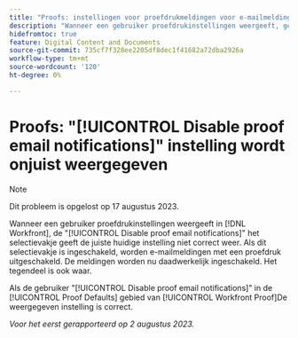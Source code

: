 ```yaml
---
title: "Proofs: instellingen voor proefdrukmeldingen voor e-mailmeldingen worden onjuist weergegeven"
description: "Wanneer een gebruiker proefdrukinstellingen weergeeft, geeft het selectievakje E-mailproefdrukmeldingen uitschakelen de huidige instelling niet correct weer. Als dit selectievakje is ingeschakeld, worden e-mailmeldingen met een proefdruk uitgeschakeld. De meldingen worden nu daadwerkelijk ingeschakeld. Het tegenovergestelde is ook waar."
hidefromtoc: true
feature: Digital Content and Documents
source-git-commit: 735cf7f328ee2205df8dec1f41682a72dba2926a
workflow-type: tm+mt
source-wordcount: '120'
ht-degree: 0%

---
```



# Proofs: &quot;[!UICONTROL Disable proof email notifications]&quot; instelling wordt onjuist weergegeven

>[!NOTE]
>
>Dit probleem is opgelost op 17 augustus 2023.

Wanneer een gebruiker proefdrukinstellingen weergeeft in [!DNL Workfront], de &quot;[!UICONTROL Disable proof email notifications]&quot; het selectievakje geeft de juiste huidige instelling niet correct weer. Als dit selectievakje is ingeschakeld, worden e-mailmeldingen met een proefdruk uitgeschakeld. De meldingen worden nu daadwerkelijk ingeschakeld. Het tegendeel is ook waar.

Als de gebruiker &quot;[!UICONTROL Disable proof email notifications]&quot; in de [!UICONTROL Proof Defaults] gebied van [!UICONTROL Workfront Proof]De weergegeven instelling is correct.

_Voor het eerst gerapporteerd op 2 augustus 2023._

